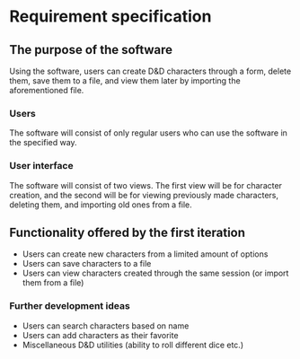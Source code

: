 
# Requirement specification

## The purpose of the software

Using the software, users can create D&D characters through a form, delete them, save them to a file, and view them later by importing the aforementioned file.

### Users

The software will consist of only regular users who can use the software in the specified way.

### User interface

The software will consist of two views. The first view will be for character creation, and the second will be for viewing previously made characters, deleting them, and importing old ones from a file.

## Functionality offered by the first iteration

- Users can create new characters from a limited amount of options
- Users can save characters to a file
- Users can view characters created through the same session (or import them from a file)

### Further development ideas

- Users can search characters based on name
- Users can add characters as their favorite
- Miscellaneous D&D utilities (ability to roll different dice etc.)
